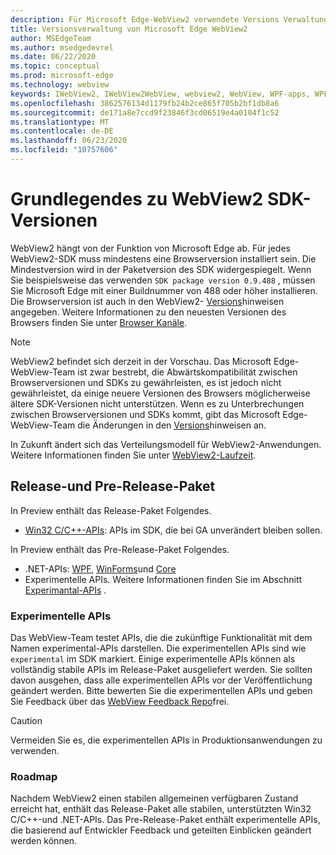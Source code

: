 ```yaml
---
description: Für Microsoft Edge-WebView2 verwendete Versions Verwaltungsmodelle
title: Versionsverwaltung von Microsoft Edge WebView2
author: MSEdgeTeam
ms.author: msedgedevrel
ms.date: 06/22/2020
ms.topic: conceptual
ms.prod: microsoft-edge
ms.technology: webview
keywords: IWebView2, IWebView2WebView, webview2, WebView, WPF-apps, WPF, Edge, ICoreWebView2, ICoreWebView2Host, Browser-Steuerelement, Edge-HTML
ms.openlocfilehash: 3862576134d1179fb24b2ce865f705b2bf1db8a6
ms.sourcegitcommit: de171a8e7ccd9f23846f3cd06519e4a0104f1c52
ms.translationtype: MT
ms.contentlocale: de-DE
ms.lasthandoff: 06/23/2020
ms.locfileid: "10757606"
---
```

# Grundlegendes zu WebView2 SDK-Versionen  

WebView2 hängt von der Funktion von Microsoft Edge ab. Für jedes WebView2-SDK muss mindestens eine Browserversion installiert sein.  Die Mindestversion wird in der Paketversion des SDK widergespiegelt.  Wenn Sie beispielsweise das verwenden `SDK package version 0.9.488` , müssen Sie Microsoft Edge mit einer Buildnummer von 488 oder höher installieren. Die Browserversion ist auch in den WebView2- [Versions][Webview2Releasenotes]hinweisen angegeben.  Weitere Informationen zu den neuesten Versionen des Browsers finden Sie unter [Browser Kanäle][DeployedgeChannels].  

> [!NOTE]
> WebView2 befindet sich derzeit in der Vorschau.  Das Microsoft Edge-WebView-Team ist zwar bestrebt, die Abwärtskompatibilität zwischen Browserversionen und SDKs zu gewährleisten, es ist jedoch nicht gewährleistet, da einige neuere Versionen des Browsers möglicherweise ältere SDK-Versionen nicht unterstützen.  Wenn es zu Unterbrechungen zwischen Browserversionen und SDKs kommt, gibt das Microsoft Edge-WebView-Team die Änderungen in den [Versions][Webview2Releasenotes]hinweisen an.  

In Zukunft ändert sich das Verteilungsmodell für WebView2-Anwendungen. Weitere Informationen finden Sie unter [WebView2-Laufzeit][Webview2IndexEdgeRuntime].  
 
## Release-und Pre-Release-Paket  

In Preview enthält das Release-Paket Folgendes.  

*   [Win32 C/C++-APIs][Webview2ReferenceWin3209538]: APIs im SDK, die bei GA unverändert bleiben sollen. 

In Preview enthält das Pre-Release-Paket Folgendes.  

*   .NET-APIs: [WPF][Webview2ReferenceWpf09515], [WinForms][Webview2ReferenceWinforms09515]und [Core][Webview2ReferenceDotnet09538]
*   Experimentelle APIs.  Weitere Informationen finden Sie im Abschnitt [Experimantal-APIs](#experimental-apis) .  

### Experimentelle APIs  

Das WebView-Team testet APIs, die die zukünftige Funktionalität mit dem Namen experimental-APIs darstellen.  Die experimentellen APIs sind wie `experimental` im SDK markiert.  Einige experimentelle APIs können als vollständig stabile APIs im Release-Paket ausgeliefert werden.  Sie sollten davon ausgehen, dass alle experimentellen APIs vor der Veröffentlichung geändert werden.  Bitte bewerten Sie die experimentellen APIs und geben Sie Feedback über das [WebView Feedback Repo][GithubMicrosoftedgeWebviewfeedback]frei.   

> [!CAUTION]
> Vermeiden Sie es, die experimentellen APIs in Produktionsanwendungen zu verwenden.  

### Roadmap  

Nachdem WebView2 einen stabilen allgemeinen verfügbaren Zustand erreicht hat, enthält das Release-Paket alle stabilen, unterstützten Win32 C/C++-und .NET-APIs.  Das Pre-Release-Paket enthält experimentelle APIs, die basierend auf Entwickler Feedback und geteilten Einblicken geändert werden können.  

<!--links -->

[Webview2IndexEdgeRuntime]: ./distribution.md#microsoft-edge-webview2-runtime "Microsoft Edge WebView2 Runtime – Verteilung von Anwendungen mithilfe von WebView2 | Microsoft docs"  
[Webview2ReferenceDotnet09538]: ../reference/dotnet/0-9-538-reference-webview2.md "Referenz (WebView2) | Microsoft docs"  
[Webview2ReferenceWinforms09515]: ../reference/winforms/0-9-515-reference-webview2.md "Referenz (WebView2) | Microsoft docs"  
[Webview2ReferenceWin3209538]: ../reference/win32/0-9-538-reference-webview2.md "Referenz (WebView2) | Microsoft docs"  
[Webview2ReferenceWpf09515]: ../reference/wpf/0-9-515-reference-webview2.md "Referenz (WebView2) | Microsoft docs"  
[Webview2Releasenotes]: ../releasenotes.md "Anmerkungen zu dieser Version von WebView2 SDK | Microsoft docs"  

[DeployedgeChannels]: /deployedge/microsoft-edge-channels "Übersicht über die Microsoft Edge-Kanäle | Microsoft docs"  

[GithubMicrosoftedgeWebviewfeedback]: https://github.com/MicrosoftEdge/WebViewFeedback "WebView-Feedback-MicrosoftEdge/WebViewFeedback | GitHub"  

